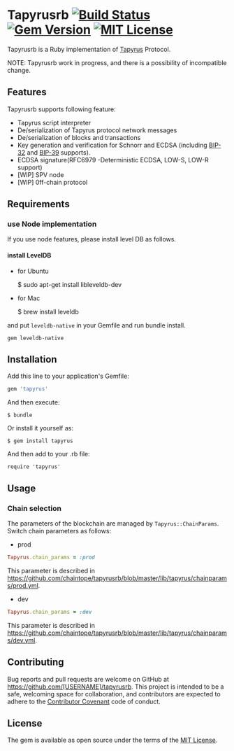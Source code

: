# Tapyrusrb [![Build Status](https://travis-ci.org/chaintope/tapyrusrb.svg?branch=master)](https://travis-ci.org/chaintope/tapyrusrb) [![Gem Version](https://badge.fury.io/rb/tapyrus.svg)](https://badge.fury.io/rb/tapyrus) [![MIT License](http://img.shields.io/badge/license-MIT-blue.svg?style=flat)](LICENSE)


Tapyrusrb is a Ruby implementation of [Tapyrus](https://github.com/chaintope/tapyrus-core) Protocol.

NOTE: Tapyrusrb work in progress, and there is a possibility of incompatible change. 

## Features

Tapyrusrb supports following feature:

* Tapyrus script interpreter
* De/serialization of Tapyrus protocol network messages
* De/serialization of blocks and transactions
* Key generation and verification for Schnorr and ECDSA (including [BIP-32](https://github.com/bitcoin/bips/blob/master/bip-0032.mediawiki) and [BIP-39](https://github.com/bitcoin/bips/blob/master/bip-0039.mediawiki) supports).
* ECDSA signature(RFC6979 -Deterministic ECDSA, LOW-S, LOW-R support)
* [WIP] SPV node
* [WIP] 0ff-chain protocol

## Requirements

### use Node implementation

If you use node features, please install level DB as follows.

#### install LevelDB

* for Ubuntu

    $ sudo apt-get install libleveldb-dev

+ for Mac

    $ brew install leveldb

and put `leveldb-native` in your Gemfile and run bundle install.

```
gem leveldb-native
```

## Installation

Add this line to your application's Gemfile:

```ruby
gem 'tapyrus'
```

And then execute:

    $ bundle

Or install it yourself as:

    $ gem install tapyrus

And then add to your .rb file:

    require 'tapyrus'

## Usage

### Chain selection

The parameters of the blockchain are managed by `Tapyrus::ChainParams`. Switch chain parameters as follows:

* prod

```ruby
Tapyrus.chain_params = :prod
```

This parameter is described in https://github.com/chaintope/tapyrusrb/blob/master/lib/tapyrus/chainparams/prod.yml.

* dev

```ruby
Tapyrus.chain_params = :dev
```

This parameter is described in https://github.com/chaintope/tapyrusrb/blob/master/lib/tapyrus/chainparams/dev.yml.

## Contributing

Bug reports and pull requests are welcome on GitHub at https://github.com/[USERNAME]/tapyrusrb. This project is intended to be a safe, welcoming space for collaboration, and contributors are expected to adhere to the [Contributor Covenant](http://contributor-covenant.org) code of conduct.


## License

The gem is available as open source under the terms of the [MIT License](http://opensource.org/licenses/MIT).

